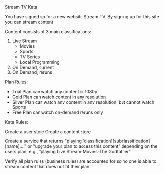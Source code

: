 Stream TV Kata

You have signed up for a new website Stream TV.
By signing up for this site you can stream content

Content consists of 3 main classifications:

1.  Live Stream
    - Movies
    - Sports
    - TV Series
    - Local Programming
2.  On Demand, current
3.  On Demand, reruns


Plan Rules:

* Trial Plan can watch any content in 1080p
* Gold Plan can watch content in any resolution
* Silver Plan can watch any content in any resolution, but cannot watch Sports
* Free Plan can watch on-demand reruns only

Kata Rules:

Create a user store
Create a content store

Create a service that returns "playing [classification][subclassification][name]...." or "upgrade your plan to access this content"
depending on the users plan, e.g., "playing Live Stream-Movies-The Godfather"

Verify all plan rules (business rules) are accounted for so no one is able to stream content that does not fit their plan




